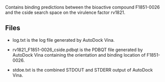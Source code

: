 Contains binding predictions between the bioactive compound F1851-0026 and the cside search space on the virulence factor rv1821.

## Files

- log.txt is the log file generated by AutoDock Vina.

- rv1821_F1851-0026_cside.pdbqt is the PDBQT file generated by AutoDock Vina containing the orientation and binding location of F1851-0026.

- stdoe.txt is the combined STDOUT and STDERR output of AutoDock Vina.

